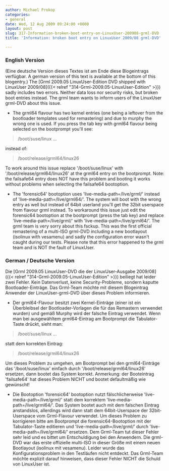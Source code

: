 ```yaml
---
author: Michael Prokop
categories:
- general
date: Wed, 12 Aug 2009 09:24:00 +0000
layout: post
slug: 317-Information-broken-boot-entry-on-LinuxUser-200908-grml-DVD
title: 'Information: broken boot entry on LinuxUser 2009/08 grml-DVD'

---
```

### English Version
(Eine deutsche Version dieses Textes ist am Ende diese Blogeintrags verfügbar. A german version of this text is available at the bottom of this blogentry.)
The [Grml 2009\.05 LinuxUser\-Edition DVD shipped with LinuxUser 2009/08]({{< relref "314-Grml-2009.05-LinuxUser-Edition" >}}) sadly includes two errors. Neither data loss nor security risks, but broken boot entries instead. The grml team wants to inform users of the LinuxUser grml\-DVD about this issue.
* The grml64 flavour has two kernel entries (one being a leftover from the bootloader templates used for remastering) and due to murphy the wrong one is used. If you press the tab key with grml64 flavour being selected on the bootprompt you'll see:
> /boot/suse/linux ...

instead of:

> /boot/release/grml64/linux26

To work around this issue replace '/boot/suse/linux' with '/boot/release/grml64/linux26' at the grml64 entry on the bootprompt. Note: the failsafe64 entry does NOT have this problem and booting it works without problems when selecting the failsafe64 bootoption.
* The 'forensic64' bootoption uses 'live\-media\-path\=/live/grml/' instead of 'live\-media\-path\=/live/grml64/'. The system will boot with the wrong entry as well but instead of 64bit userland you'll get the 32bit userspace from flavour grml instead. To workaround this issue just edit the forensic64 bootoption at the bootprompt (press the tab key) and replace 'live\-media\-path\=/live/grml/' with 'live\-media\-path\=/live/grml64/'.
The grml team is very sorry about this fsckup. This was the first official remastering of a multi\-ISO grml\-DVD including a new bootlayout (isolinux with vesamenu) and sadly the configuration error wasn't caught during our tests. Please note that this error happened to the grml team and is NOT the fault of LinuxUser.
### German / Deutsche Version
Die [Grml 2009\.05 LinuxUser\-DVD die der LinuxUser\-Ausgabe 2009/08]({{< relref "314-Grml-2009.05-LinuxUser-Edition" >}}) beiliegt hat leider zwei Fehler. Kein Datenverlust, keine Security\-Probleme, sondern kaputte Bootloader\-Einträge. Das Grml\-Team möchte mit diesem Blogeintrag Anwender der LinuxUser\-grml\-DVD über dieses Problem informieren.
* Der grml64\-Flavour besitzt zwei Kernel\-Einträge (einer ist ein Überbleibsel der Bootloader\-Vorlagen die für das Remastern verwendet wurden) und gemäß Murphy wird der falsche Eintrag verwendet. Wenn man bei ausgewähltem grml64\-Eintrag am Bootprompt die Tabulator\-Taste drückt, sieht man:

> /boot/suse/linux ...

statt dem korrekten Eintrag:

> /boot/release/grml64/linux26

Um dieses Problem zu umgehen, am Bootprompt bei den grml64\-Einträge das '/boot/suse/linux' einfach durch '/boot/release/grml64/linux26' ersetzen, dann bootet das System korrekt. Anmerkung: der Booteintrag 'failsafe64' hat dieses Problem NICHT und bootet defaultmäßig wie gewünscht!
* Die Bootoption 'forensic64' bootoption nutzt fälschlicherweise 'live\-media\-path\=/live/grml/' statt dem korrektem 'live\-media\-path\=/live/grml64/'. Das System bootet auch mit dem falschen Eintrag anstandslos, allerdings wird dann statt dem 64bit\-Userspace der 32bit\-Userspace vom Grml\-Flavour verwendet. Um dieses Problem zu korrigieren bitte am Bootprompt die forensic64\-Bootoption mit der Tabulator\-Taste editieren und 'live\-media\-path\=/live/grml/' durch 'live\-media\-path\=/live/grml64/' ersetzen.
Dem Grml\-Team tut dieser Fehler sehr leid und es bittet um Entschuldigung bei den Anwendern. Die grml\-DVD war das erste offizielle multi\-ISO in dieser Größe mit einem neuen Bootlayout (isolinux mit vesamenu). Leider wurde das Konfigurationsproblem in den Testläufen nicht entdeckt. Das Grml\-Team möchte explizit darauf hinweisen, dass dieser Fehler NICHT die Schuld von LinuxUser ist.
